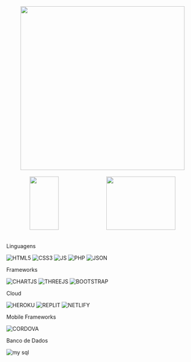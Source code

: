 
<div align="center">
  <img width="430px" src="https://github.com/GabrielDSRodrigues/readme-test/blob/master/title.png">
  <br>
  <br>
  <img width="39%" height="140px" src="https://github.com/GabrielDSRodrigues/readme-test/blob/master/avento.gif"> <img width="60%" height="140px" src="https://github-readme-stats.vercel.app/api?username=GabrielDSRodrigues&bg_color=30,001B27,01061C&title_color=fff&text_color=fff&hide_border=true&border_radius=0">
</div>

<br>

<p>Linguagens</p>

![HTML5](https://img.shields.io/badge/HTML5-E34F26?style=for-the-badge&logo=html5&logoColor=white)
![CSS3](https://img.shields.io/badge/CSS3-1572B6?style=for-the-badge&logo=css3&logoColor=white)
![JS](https://img.shields.io/badge/JavaScript-323330?style=for-the-badge&logo=javascript&logoColor=F7DF1E)
![PHP](https://img.shields.io/badge/PHP-777BB4?style=for-the-badge&logo=php&logoColor=white)
![JSON](https://img.shields.io/badge/json-5E5C5C?style=for-the-badge&logo=json&logoColor=white)



<p>Frameworks</p>

![CHARTJS](https://img.shields.io/badge/Chart.js-FF6384?style=for-the-badge&logo=chartdotjs&logoColor=white)
![THREEJS](https://img.shields.io/badge/ThreeJs-black?style=for-the-badge&logo=three.js&logoColor=white)
![BOOTSTRAP](https://img.shields.io/badge/Bootstrap-563D7C?style=for-the-badge&logo=bootstrap&logoColor=white)



<p>Cloud</p>

![HEROKU](https://img.shields.io/badge/Heroku-430098?style=for-the-badge&logo=heroku&logoColor=white)
![REPLIT](https://img.shields.io/badge/replit-667881?style=for-the-badge&logo=replit&logoColor=white)
![NETLIFY](https://img.shields.io/badge/Netlify-00C7B7?style=for-the-badge&logo=netlify&logoColor=white)



<p>Mobile Frameworks</p>

![CORDOVA](https://img.shields.io/badge/Cordova-35434F?style=for-the-badge&logo=apache-cordova&logoColor=E8E8E8)



<p>Banco de Dados</p>

![my sql](https://img.shields.io/badge/MySQL-00000F?style=for-the-badge&logo=mysql&logoColor=white)